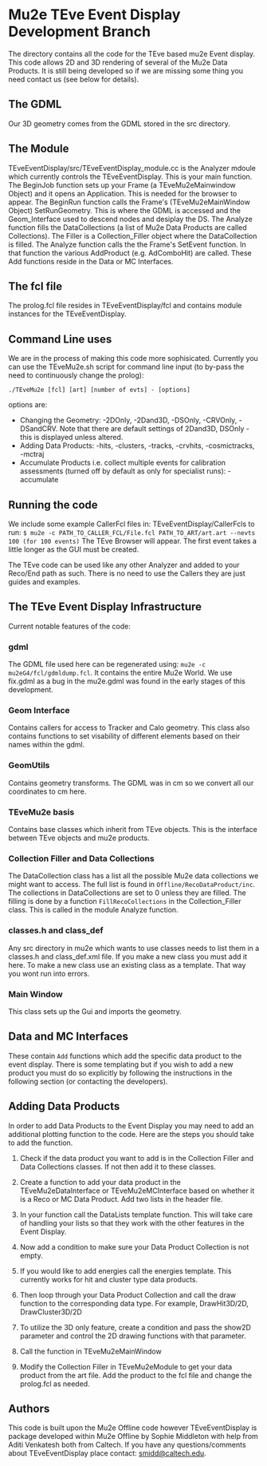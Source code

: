 # Mu2e TEve Event Display Development Branch
The directory contains all the code for the TEve based mu2e Event display. This code allows 2D and 3D rendering of several of the Mu2e Data Products. It is still being developed so if we are missing some thing you need contact us (see below for details).

## The GDML

Our 3D geometry comes from the GDML stored in the src directory.

## The Module
TEveEventDisplay/src/TEveEventDisplay_module.cc is the Analyzer mdoule which currently controls the TEveEventDisplay. This is your main function. The BeginJob function sets up your Frame (a TEveMu2eMainwindow Object) and it opens an Application. This is needed for the browser to appear.
The BeginRun function calls the Frame's (TEveMu2eMainWindow Object) SetRunGeometry. This is where the GDML is accessed and the Geom_Interface used to descend nodes and desiplay the DS.
The Analyze function fills the DataCollections (a list of Mu2e Data Products are called Collections). The Filler is a Collection_Filler object where the DataCollection is filled.
The Analyze function calls the the Frame's SetEvent function. In that function the various AddProduct (e.g. AdComboHit) are called. These Add functions reside in the Data or MC Interfaces.

## The fcl file
The prolog.fcl file resides in TEveEventDisplay/fcl and contains module instances for the TEveEventDisplay.

## Command Line uses
We are in the process of making this code more sophisicated. Currently you can use the TEveMu2e.sh script for command line input (to by-pass the need to continuously change the prolog):

```./TEveMu2e [fcl] [art] [number of evts] - [options]```

options are:

* Changing the Geometry: -2DOnly, -2Dand3D, -DSOnly, -CRVOnly, -DSandCRV. Note that there are default settings of 2Dand3D, DSOnly - this is displayed unless altered.
* Adding Data Products: -hits, -clusters, -tracks, -crvhits, -cosmictracks, -mctraj
* Accumulate Products i.e. collect multiple events for calibration assessments (turned off by default as only for specialist runs): -accumulate

## Running the code
We include some example CallerFcl files in: TEveEventDisplay/CallerFcls
to run: ```$ mu2e -c PATH_TO_CALLER_FCL/File.fcl PATH_TO_ART/art.art --nevts 100 (for 100 events)```
The TEve Browser will appear. The first event takes a little longer as the GUI must be created.

The TEve code can be used like any other Analyzer and added to your Reco/End path as such. There is no need to use the Callers they are just guides and examples.

## The TEve Event Display Infrastructure
Current notable features of the code:

### gdml
The GDML file used here can be regenerated using: ```mu2e -c mu2eG4/fcl/gdmldump.fcl```. It contains the entire Mu2e World. We use fix.gdml as a bug in the mu2e.gdml was found in the early stages of this development.

### Geom Interface
Contains callers for access to Tracker and Calo geometry. This class also contains functions to set visability of different elements based on their names within the gdml.

### GeomUtils

Contains geometry transforms. The GDML was in cm so we convert all our coordinates to cm here.

### TEveMu2e basis
Contains base classes which inherit from TEve objects. This is the interface between TEve objects and mu2e products. 

### Collection Filler and Data Collections
The DataCollection class has a list all the possible Mu2e data collections we might want to access. The full list is found in ```Offline/RecoDataProduct/inc```. The collections in DataCollections are set to 0 unless they are filled. The filling is done by a function ```FillRecoCollections``` in the Collection_Filler class. This is called in the module Analyze function.

### classes.h and class_def

Any src directory in mu2e which wants to use classes needs to list them in a classes.h and class_def.xml file. If you make a new class you must add it here. To make a new class use an existing class as a template. That way you wont run into errors.

### Main Window

This class sets up the Gui and imports the geometry. 

## Data and MC Interfaces

These contain ```Add``` functions which add the specific data product to the event display. There is some templating but if you wish to add a new product you must do so explicitly by following the instructions in the following section (or contacting the developers).

## Adding Data Products

In order to add Data Products to the Event Display you may need to add an additional plotting function to the code. Here are the steps you should take to add the function.

1. Check if the data product you want to add is in the Collection Filler and Data Collections classes. If not then add it to these classes.

2. Create a function to add your data product in the TEveMu2eDataInterface or TEveMu2eMCInterface based on whether it is a Reco or MC Data Product. Add two lists in the header file.

3. In your function call the DataLists template function. This will take care of handling your lists so that they work with the other features in the Event Display.

4. Now add a condition to make sure your Data Product Collection is not empty.

5. If you would like to add energies call the energies template. This currently works for hit and cluster type data products.

6. Then loop through your Data Product Collection and call the draw function to the corresponding data type. For example, DrawHit3D/2D, DrawCluster3D/2D

7. To utilize the 3D only feature, create a condition and pass the show2D parameter and control the 2D drawing functions with that parameter.

8. Call the function in TEveMu2eMainWindow 

9. Modify the Collection Filler in TEveMu2eModule to get your data product from the art file. Add the product to the fcl file and change the prolog.fcl as needed.

## Authors

This code is built upon the Mu2e Offline code however TEveEventDisplay is package developed within Mu2e Offline by Sophie Middleton with help from Aditi Venkatesh both from Caltech. If you have any questions/comments about TEveEventDisplay place contact: smidd@caltech.edu.
